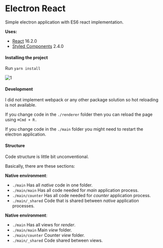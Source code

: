 # Electron React

Simple electron application with ES6 react implementation.

__Uses:__

* [React](https://github.com/facebook/react) 16.2.0
* [Styled Components](https://github.com/styled-components/styled-components) 2.4.0

#### Installing the project

Run
 ```yarn install```
 
![1](https://github.com/developer239/electron-react/blob/master/preview.gif?raw=true)
 
#### Development
 
 I did not implement webpack or any other package solution so hot reloading is not available.
 
 If you change code in the `./renderer` folder then you can reload the page using `⌘Cmd + R.`
 
 If you change code in the `./main` folder you might need to restart the electron application.
 
#### Structure

Code structure is little bit unconventional.

Basically, there are these sections:

__Native environment__:

- `./main` Has all _native_ code in one folder.
- `./main/main` Has all code needed for _main_ application process.
- `./main/counter` Has all code needed for _counter_ application process.
- `./main/_shared` Code that is shared between _native_ application processes.

__Native environment__:

- `./main` Has all views for _render_.
- `./main/main` Main _view_ folder.
- `./main/counter` Counter _view_ folder.
- `./main/_shared` Code shared between views.
